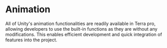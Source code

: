 # Animation

All of Unity's animation functionalities are readily available in Terra pro, allowing developers to use the built-in functions as they are without any modifications. This enables efficient development and quick integration of features into the project.

